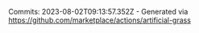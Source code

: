Commits: 2023-08-02T09:13:57.352Z - Generated via https://github.com/marketplace/actions/artificial-grass
<br>
